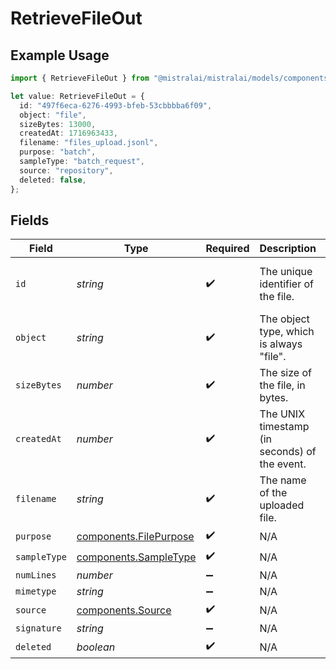 # RetrieveFileOut

## Example Usage

```typescript
import { RetrieveFileOut } from "@mistralai/mistralai/models/components";

let value: RetrieveFileOut = {
  id: "497f6eca-6276-4993-bfeb-53cbbbba6f09",
  object: "file",
  sizeBytes: 13000,
  createdAt: 1716963433,
  filename: "files_upload.jsonl",
  purpose: "batch",
  sampleType: "batch_request",
  source: "repository",
  deleted: false,
};
```

## Fields

| Field                                                            | Type                                                             | Required                                                         | Description                                                      | Example                                                          |
| ---------------------------------------------------------------- | ---------------------------------------------------------------- | ---------------------------------------------------------------- | ---------------------------------------------------------------- | ---------------------------------------------------------------- |
| `id`                                                             | *string*                                                         | :heavy_check_mark:                                               | The unique identifier of the file.                               | 497f6eca-6276-4993-bfeb-53cbbbba6f09                             |
| `object`                                                         | *string*                                                         | :heavy_check_mark:                                               | The object type, which is always "file".                         | file                                                             |
| `sizeBytes`                                                      | *number*                                                         | :heavy_check_mark:                                               | The size of the file, in bytes.                                  | 13000                                                            |
| `createdAt`                                                      | *number*                                                         | :heavy_check_mark:                                               | The UNIX timestamp (in seconds) of the event.                    | 1716963433                                                       |
| `filename`                                                       | *string*                                                         | :heavy_check_mark:                                               | The name of the uploaded file.                                   | files_upload.jsonl                                               |
| `purpose`                                                        | [components.FilePurpose](../../models/components/filepurpose.md) | :heavy_check_mark:                                               | N/A                                                              |                                                                  |
| `sampleType`                                                     | [components.SampleType](../../models/components/sampletype.md)   | :heavy_check_mark:                                               | N/A                                                              |                                                                  |
| `numLines`                                                       | *number*                                                         | :heavy_minus_sign:                                               | N/A                                                              |                                                                  |
| `mimetype`                                                       | *string*                                                         | :heavy_minus_sign:                                               | N/A                                                              |                                                                  |
| `source`                                                         | [components.Source](../../models/components/source.md)           | :heavy_check_mark:                                               | N/A                                                              |                                                                  |
| `signature`                                                      | *string*                                                         | :heavy_minus_sign:                                               | N/A                                                              |                                                                  |
| `deleted`                                                        | *boolean*                                                        | :heavy_check_mark:                                               | N/A                                                              |                                                                  |
